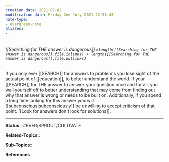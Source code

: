 ```yaml
---
creation date: 2021-07-02
modification date: Friday 2nd July 2021 22:51:43
note-type: 
- evergreen-note
aliases:
- 
---
```


###### [[Searching for THE answer is dangerous]] `=length([[Searching for THE answer is dangerous]].file.inlinks) + length([[Searching for THE answer is dangerous]].file.outlinks)`

If you only ever [[SEARCH]] for answers to problem's you lose sight of the actual point of [[education]], to better understand the world. If your [[SEARCH]] for THE answer to answer your question once and for all, you wall yourself off to better understanding that may come from finding out why that answer is wrong or needs to be built on. Additionally, if you spend a long time looking for this answer you will [[subconscious|subconsciously]] be unwilling to accept criticism of that point. [[Look for answers don't look for solutions]].

---

**Status**:: #EVER/SPROUT/CULTIVATE 

**Related-Topics**:: 
	
**Sub-Topics**::
	
**References**